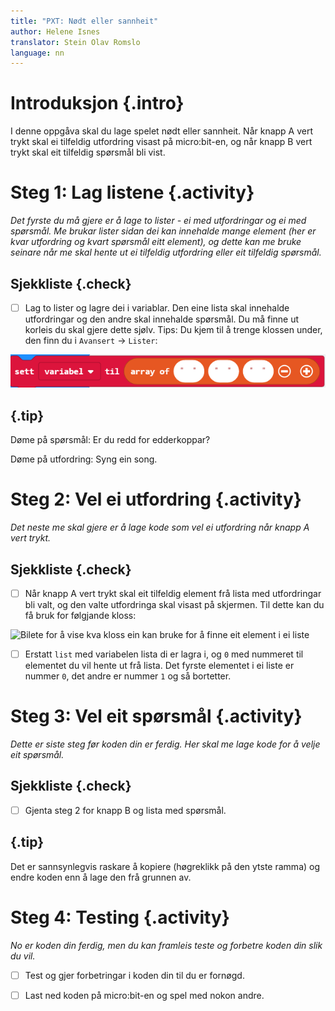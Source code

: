```yaml
---
title: "PXT: Nødt eller sannheit"
author: Helene Isnes
translator: Stein Olav Romslo
language: nn
---
```



# Introduksjon {.intro}

I denne oppgåva skal du lage spelet nødt eller sannheit. Når knapp A vert trykt
skal ei tilfeldig utfordring visast på micro:bit-en, og når knapp B vert trykt
skal eit tilfeldig spørsmål bli vist.


# Steg 1: Lag listene {.activity}

*Det fyrste du må gjere er å lage to lister - ei med utfordringar og ei med
 spørsmål. Me brukar lister sidan dei kan innehalde mange element (her er kvar
 utfordring og kvart spørsmål eitt element), og dette kan me bruke seinare når
 me skal hente ut ei tilfeldig utfordring eller eit tilfeldig spørsmål.*

## Sjekkliste {.check}

- [ ] Lag to lister og lagre dei i variablar. Den eine lista skal innehalde
  utfordringar og den andre skal innehalde spørsmål. Du må finne ut korleis du
  skal gjere dette sjølv. Tips: Du kjem til å trenge klossen under, den finn du
  i `Avansert` -> `Lister`:

![Bilete for å vise klossen me brukar for å lage ei liste](lage_liste.png)

## {.tip}

Døme på spørsmål: Er du redd for edderkoppar?

Døme på utfordring: Syng ein song.


# Steg 2: Vel ei utfordring {.activity}

*Det neste me skal gjere er å lage kode som vel ei utfordring når knapp A vert
 trykt.*

## Sjekkliste {.check}

- [ ] Når knapp A vert trykt skal eit tilfeldig element frå lista med
  utfordringar bli valt, og den valte utfordringa skal visast på skjermen. Til
  dette kan du få bruk for følgjande kloss:

![Bilete for å vise kva kloss ein kan bruke for å finne eit element i ei
liste](element_i_liste.png)

- [ ] Erstatt `list` med variabelen lista di er lagra i, og `0` med nummeret til
  elementet du vil hente ut frå lista. Det fyrste elementet i ei liste er nummer
  `0`, det andre er nummer `1` og så bortetter.


# Steg 3: Vel eit spørsmål {.activity}

*Dette er siste steg før koden din er ferdig. Her skal me lage kode for å velje
 eit spørsmål.*

## Sjekkliste {.check}

- [ ] Gjenta steg 2 for knapp B og lista med spørsmål.

## {.tip}

Det er sannsynlegvis raskare å kopiere (høgreklikk på den ytste ramma) og endre
koden enn å lage den frå grunnen av.


# Steg 4: Testing {.activity}

*No er koden din ferdig, men du kan framleis teste og forbetre koden din slik du
 vil.*

- [ ] Test og gjer forbetringar i koden din til du er fornøgd.

- [ ] Last ned koden på micro:bit-en og spel med nokon andre.

